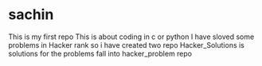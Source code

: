 # sachin
This is my first repo
This is about coding in c or python I have sloved some problems in Hacker rank so i  have created two repo
Hacker_Solutions is solutions for the problems fall into hacker_problem repo
